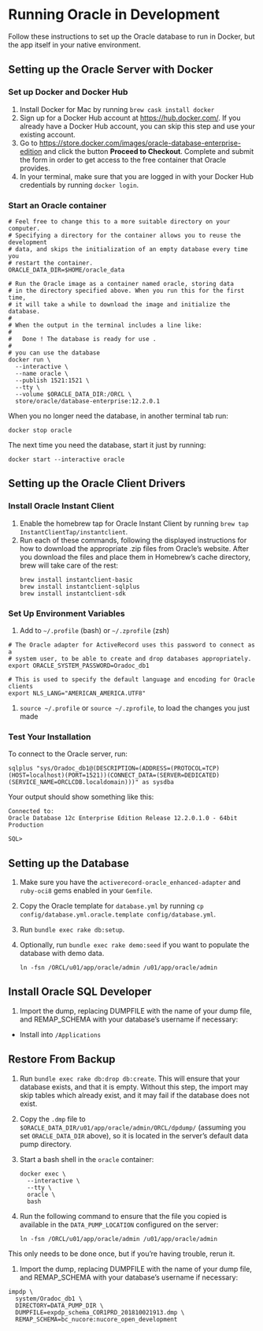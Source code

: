 # Running Oracle in Development

Follow these instructions to set up the Oracle database to run in Docker, but the app itself in your native environment.

## Setting up the Oracle Server with Docker

### Set up Docker and Docker Hub

1. Install Docker for Mac by running `brew cask install docker`
1. Sign up for a Docker Hub account at https://hub.docker.com/. If you already have a Docker Hub account, you can skip this step and use your existing account.
1. Go to https://store.docker.com/images/oracle-database-enterprise-edition and click the button **Proceed to Checkout**. Complete and submit the form in order to get access to the free container that Oracle provides.
1. In your terminal, make sure that you are logged in with your Docker Hub credentials by running `docker login`.

### Start an Oracle container

```
# Feel free to change this to a more suitable directory on your computer.
# Specifying a directory for the container allows you to reuse the development
# data, and skips the initialization of an empty database every time you
# restart the container.
ORACLE_DATA_DIR=$HOME/oracle_data

# Run the Oracle image as a container named oracle, storing data
# in the directory specified above. When you run this for the first time,
# it will take a while to download the image and initialize the database.
#
# When the output in the terminal includes a line like:
#
#   Done ! The database is ready for use .
#
# you can use the database
docker run \
  --interactive \
  --name oracle \
  --publish 1521:1521 \
  --tty \
  --volume $ORACLE_DATA_DIR:/ORCL \
  store/oracle/database-enterprise:12.2.0.1
```

When you no longer need the database, in another terminal tab run:

```
docker stop oracle
```

The next time you need the database, start it just by running:

```
docker start --interactive oracle
```

## Setting up the Oracle Client Drivers

### Install Oracle Instant Client

1. Enable the homebrew tap for Oracle Instant Client by running `brew tap InstantClientTap/instantclient`.
1. Run each of these commands, following the displayed instructions for how to download the appropriate .zip files from Oracle’s website. After you download the files and place them in Homebrew’s cache directory, brew will take care of the rest:
    ```
    brew install instantclient-basic
    brew install instantclient-sqlplus
    brew install instantclient-sdk
    ```

### Set Up Environment Variables

1. Add to `~/.profile` (bash) or `~/.zprofile` (zsh)

```
# The Oracle adapter for ActiveRecord uses this password to connect as a
# system user, to be able to create and drop databases appropriately.
export ORACLE_SYSTEM_PASSWORD=Oradoc_db1

# This is used to specify the default language and encoding for Oracle clients
export NLS_LANG="AMERICAN_AMERICA.UTF8"
```

1. `source ~/.profile` or `source ~/.zprofile`, to load the changes you just made


### Test Your Installation

To connect to the Oracle server, run:

```
sqlplus "sys/Oradoc_db1@(DESCRIPTION=(ADDRESS=(PROTOCOL=TCP)(HOST=localhost)(PORT=1521))(CONNECT_DATA=(SERVER=DEDICATED)(SERVICE_NAME=ORCLCDB.localdomain)))" as sysdba
```

Your output should show something like this:

```
Connected to:
Oracle Database 12c Enterprise Edition Release 12.2.0.1.0 - 64bit Production

SQL> 
```

## Setting up the Database

1. Make sure you have the `activerecord-oracle_enhanced-adapter` and `ruby-oci8` gems enabled in your `Gemfile`.
1. Copy the Oracle template for `database.yml` by running `cp config/database.yml.oracle.template config/database.yml`.
1. Run `bundle exec rake db:setup`.
1. Optionally, run `bundle exec rake demo:seed` if you want to populate the database with demo data.

    ````
    ln -fsn /ORCL/u01/app/oracle/admin /u01/app/oracle/admin
    ````

## Install Oracle SQL Developer

1. Import the dump, replacing DUMPFILE with the name of your dump file, and REMAP_SCHEMA with your database’s username if necessary:

* Install into `/Applications`

## Restore From Backup

1. Run `bundle exec rake db:drop db:create`. This will ensure that your database exists, and that it is empty. Without this step, the import may skip tables which already exist, and it may fail if the database does not exist.

1. Copy the `.dmp` file to `$ORACLE_DATA_DIR/u01/app/oracle/admin/ORCL/dpdump/` (assuming you set `ORACLE_DATA_DIR` above), so it is located in the server’s default data pump directory.

1. Start a bash shell in the `oracle` container:

    ```
    docker exec \
      --interactive \
      --tty \
      oracle \
      bash
    ```

1. Run the following command to ensure that the file you copied is available in the `DATA_PUMP_LOCATION` configured on the server:

    ````
    ln -fsn /ORCL/u01/app/oracle/admin /u01/app/oracle/admin
    ````

  This only needs to be done once, but if you’re having trouble, rerun it.

1. Import the dump, replacing DUMPFILE with the name of your dump file, and REMAP_SCHEMA with your database’s username if necessary:

```
impdp \
  system/Oradoc_db1 \
  DIRECTORY=DATA_PUMP_DIR \
  DUMPFILE=expdp_schema_COR1PRD_201810021913.dmp \
  REMAP_SCHEMA=bc_nucore:nucore_open_development
```
